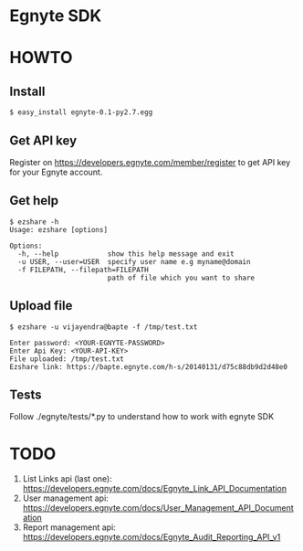 # Egnyte SDK

# HOWTO

## Install

    $ easy_install egnyte-0.1-py2.7.egg

## Get API key

Register on https://developers.egnyte.com/member/register to get API key for your Egnyte account.

## Get help

    $ ezshare -h
    Usage: ezshare [options]

    Options:
      -h, --help            show this help message and exit
      -u USER, --user=USER  specify user name e.g myname@domain
      -f FILEPATH, --filepath=FILEPATH
                            path of file which you want to share

## Upload file

    $ ezshare -u vijayendra@bapte -f /tmp/test.txt 

    Enter password: <YOUR-EGNYTE-PASSWORD>
    Enter Api Key: <YOUR-API-KEY>
    File uploaded: /tmp/test.txt
    Ezshare link: https://bapte.egnyte.com/h-s/20140131/d75c88db9d2d48e0

## Tests

Follow ./egnyte/tests/*.py to understand how to work with egnyte SDK

# TODO

1. List Links api (last one): https://developers.egnyte.com/docs/Egnyte_Link_API_Documentation 
2. User management api: https://developers.egnyte.com/docs/User_Management_API_Documentation
3. Report management api: https://developers.egnyte.com/docs/Egnyte_Audit_Reporting_API_v1

